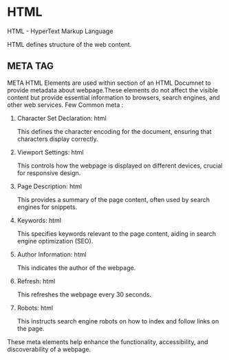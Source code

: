 # HTML
HTML - HyperText Markup Language

HTML defines structure of the web content.




META TAG
----------

META HTML Elements are used within <head> section of an HTML Documnet to provide metadata about webpage.These elements do not affect the visible content but provide essential information to browsers, search engines, and other web services.
Few Common meta :

1. Character Set Declaration:
   html
   <meta charset="UTF-8">
   
   This defines the character encoding for the document, ensuring that characters display correctly.

2. Viewport Settings:
   html
   <meta name="viewport" content="width=device-width, initial-scale=1.0">
   
   This controls how the webpage is displayed on different devices, crucial for responsive design.

3. Page Description:
   html
   <meta name="description" content="A brief description of the webpage">
   
   This provides a summary of the page content, often used by search engines for snippets.

4. Keywords:
   html
   <meta name="keywords" content="HTML, meta, example">
   
   This specifies keywords relevant to the page content, aiding in search engine optimization (SEO).

5. Author Information:
   html
   <meta name="author" content="Author Name">
   
   This indicates the author of the webpage.

6. Refresh:
   html
   <meta http-equiv="refresh" content="30">
   
   This refreshes the webpage every 30 seconds.

7. Robots:
   html
   <meta name="robots" content="index, follow">
   
   This instructs search engine robots on how to index and follow links on the page.

These meta elements help enhance the functionality, accessibility, and discoverability of a webpage.

